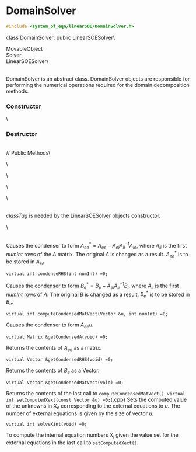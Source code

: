 
# DomainSolver 

```cpp
#include <system_of_eqn/linearSOE/DomainSolver.h>
```

class DomainSolver: public LinearSOESolver\

MovableObject\
Solver\
LinearSOESolver\

\
DomainSolver is an abstract class. DomainSolver objects are responsible
for performing the numerical operations required for the domain
decomposition methods.

### Constructor

\
### Destructor

\
// Public Methods\

\

\

\

\

\
*classTag* is needed by the LinearSOESolver objects constructor.

\

\
Causes the condenser to form
$A_{ee}^* = A_{ee} -A_{ei} A_{ii}^{-1} A_{ie}$, where $A_{ii}$ is the
first *numInt* rows of the $A$ matrix. The original $A$ is changed as a
result. $A_{ee}^*$ is to be stored in $A_{ee}$.

```{.cpp}
virtual int condenseRHS(int numInt) =0;
```

Causes the condenser to form $B_e^* = B_e - A_{ei} A_{ii}^{-1} B_i$,
where $A_{ii}$ is the first *numInt* rows of $A$. The original $B$ is
changed as a result. $B_e^*$ is to be stored in $B_e$.

```{.cpp}
virtual int computeCondensedMatVect(Vector &u, int numInt) =0;
```

Causes the condenser to form $A_{ee} u$.

```{.cpp}
virtual Matrix &getCondensedA(void) =0;
```

Returns the contents of $A_{ee}$ as a matrix.

```{.cpp}
virtual Vector &getCondensedRHS(void) =0;
```

Returns the contents of $B_e$ as a Vector.

```{.cpp}
virtual Vector &getCondensedMatVect(void) =0;
```

Returns the contents of the last call to `computeCondensedMatVect()`.
`virtual int setComputedXext(const Vector &u) =0;`{.cpp}
Sets the computed value of the unknowns in $X_e$ corresponding to the
external equations to *u*. The number of external equations is given by
the size of vector $u$.

```{.cpp}
virtual int solveXint(void) =0;
```

To compute the internal equation numbers $X_i$ given the value set for
the external equations in the last call to `setComputedXext()`.
